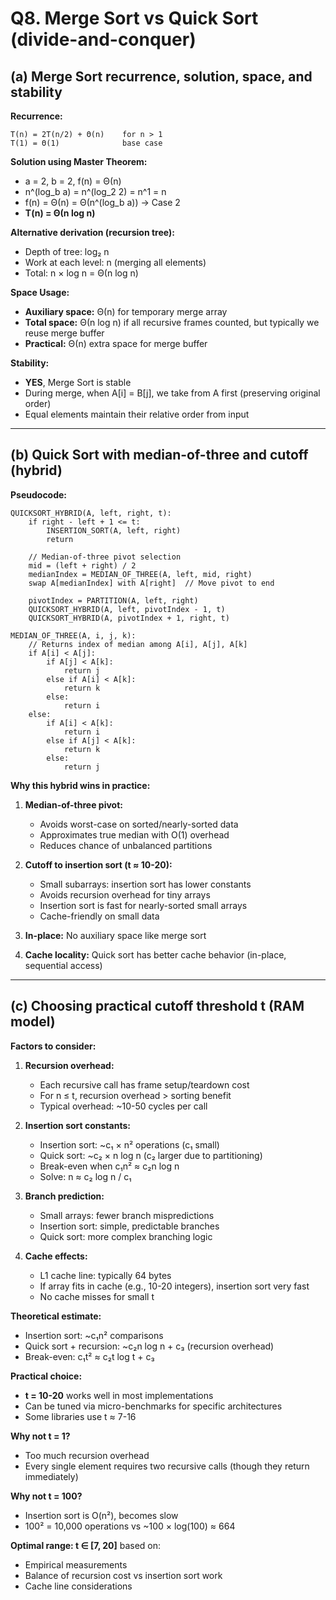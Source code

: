 # Q8. Merge Sort vs Quick Sort (divide-and-conquer)

## (a) Merge Sort recurrence, solution, space, and stability

**Recurrence:**
```
T(n) = 2T(n/2) + Θ(n)    for n > 1
T(1) = Θ(1)              base case
```

**Solution using Master Theorem:**
- a = 2, b = 2, f(n) = Θ(n)
- n^(log_b a) = n^(log_2 2) = n^1 = n
- f(n) = Θ(n) = Θ(n^(log_b a))  → Case 2
- **T(n) = Θ(n log n)**

**Alternative derivation (recursion tree):**
- Depth of tree: log₂ n
- Work at each level: n (merging all elements)
- Total: n × log n = Θ(n log n)

**Space Usage:**
- **Auxiliary space:** Θ(n) for temporary merge array
- **Total space:** Θ(n log n) if all recursive frames counted, but typically we reuse merge buffer
- **Practical:** Θ(n) extra space for merge buffer

**Stability:**
- **YES**, Merge Sort is stable
- During merge, when A[i] = B[j], we take from A first (preserving original order)
- Equal elements maintain their relative order from input

---

## (b) Quick Sort with median-of-three and cutoff (hybrid)

**Pseudocode:**
```
QUICKSORT_HYBRID(A, left, right, t):
    if right - left + 1 <= t:
        INSERTION_SORT(A, left, right)
        return
    
    // Median-of-three pivot selection
    mid = (left + right) / 2
    medianIndex = MEDIAN_OF_THREE(A, left, mid, right)
    swap A[medianIndex] with A[right]  // Move pivot to end
    
    pivotIndex = PARTITION(A, left, right)
    QUICKSORT_HYBRID(A, left, pivotIndex - 1, t)
    QUICKSORT_HYBRID(A, pivotIndex + 1, right, t)

MEDIAN_OF_THREE(A, i, j, k):
    // Returns index of median among A[i], A[j], A[k]
    if A[i] < A[j]:
        if A[j] < A[k]:
            return j
        else if A[i] < A[k]:
            return k
        else:
            return i
    else:
        if A[i] < A[k]:
            return i
        else if A[j] < A[k]:
            return k
        else:
            return j
```

**Why this hybrid wins in practice:**

1. **Median-of-three pivot:**
   - Avoids worst-case on sorted/nearly-sorted data
   - Approximates true median with O(1) overhead
   - Reduces chance of unbalanced partitions

2. **Cutoff to insertion sort (t ≈ 10-20):**
   - Small subarrays: insertion sort has lower constants
   - Avoids recursion overhead for tiny arrays
   - Insertion sort is fast for nearly-sorted small arrays
   - Cache-friendly on small data

3. **In-place:** No auxiliary space like merge sort

4. **Cache locality:** Quick sort has better cache behavior (in-place, sequential access)

---

## (c) Choosing practical cutoff threshold t (RAM model)

**Factors to consider:**

1. **Recursion overhead:**
   - Each recursive call has frame setup/teardown cost
   - For n ≤ t, recursion overhead > sorting benefit
   - Typical overhead: ~10-50 cycles per call

2. **Insertion sort constants:**
   - Insertion sort: ~c₁ × n² operations (c₁ small)
   - Quick sort: ~c₂ × n log n (c₂ larger due to partitioning)
   - Break-even when c₁n² ≈ c₂n log n
   - Solve: n ≈ c₂ log n / c₁

3. **Branch prediction:**
   - Small arrays: fewer branch mispredictions
   - Insertion sort: simple, predictable branches
   - Quick sort: more complex branching logic

4. **Cache effects:**
   - L1 cache line: typically 64 bytes
   - If array fits in cache (e.g., 10-20 integers), insertion sort very fast
   - No cache misses for small t

**Theoretical estimate:**
- Insertion sort: ~c₁n² comparisons
- Quick sort + recursion: ~c₂n log n + c₃ (recursion overhead)
- Break-even: c₁t² ≈ c₂t log t + c₃

**Practical choice:**
- **t = 10-20** works well in most implementations
- Can be tuned via micro-benchmarks for specific architectures
- Some libraries use t ≈ 7-16

**Why not t = 1?**
- Too much recursion overhead
- Every single element requires two recursive calls (though they return immediately)

**Why not t = 100?**
- Insertion sort is O(n²), becomes slow
- 100² = 10,000 operations vs ~100 × log(100) ≈ 664

**Optimal range: t ∈ [7, 20]** based on:
- Empirical measurements
- Balance of recursion cost vs insertion sort work
- Cache line considerations

